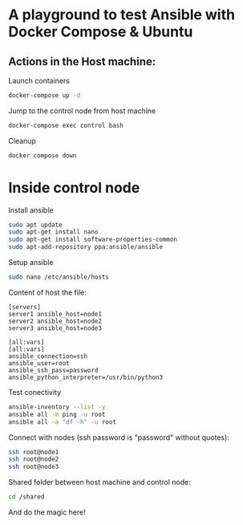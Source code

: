 # A playground to test Ansible with Docker Compose & Ubuntu

## Actions in the Host machine:

Launch containers
```bash
docker-compose up -d
```

Jump to the control node from host machine
```bash
docker-compose exec control bash
```

Cleanup
```bash
docker compose down
```

# Inside control node

Install ansible
```bash
sudo apt update
sudo apt-get install nano
sudo apt-get install software-properties-common
sudo apt-add-repository ppa:ansible/ansible
```

Setup ansible
```bash
sudo nano /etc/ansible/hosts
```

Content of host the file:
```
[servers]
server1 ansible_host=node1
server2 ansible_host=node2
server3 ansible_host=node3

[all:vars]
[all:vars]
ansible_connection=ssh
ansible_user=root
ansible_ssh_pass=password
ansible_python_interpreter=/usr/bin/python3
```

Test conectivity
```bash
ansible-inventory --list -y
ansible all -m ping -u root
ansible all -a "df -h" -u root
```

Connect with nodes (ssh password is "password" without quotes):
```bash
ssh root@node1
ssh root@node2
ssh root@node3
```


Shared folder between host machine and control node:
```bash
cd /shared
```

And do the magic here!



